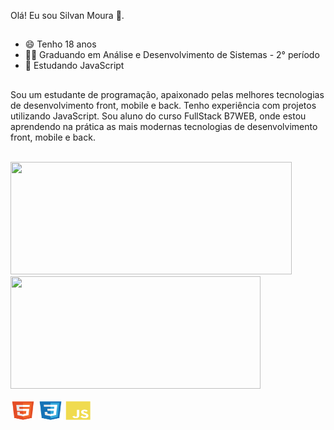 Olá! Eu sou Silvan Moura 👋.
##
- 😄 Tenho 18 anos
- 👨‍🏫 Graduando em Análise e Desenvolvimento de Sistemas - 2° período
- 🌱 Estudando JavaScript
##
Sou um estudante de programação, apaixonado pelas melhores tecnologias de desenvolvimento front, mobile e back. Tenho experiência com projetos utilizando JavaScript. Sou aluno do curso FullStack B7WEB, onde estou aprendendo na prática as mais modernas tecnologias de desenvolvimento front, mobile e back.
<br>
<br>
<div style="display: inline-block">
  <a href="https://github.com/SilvanMoura">
  <img height="180em" width="450px" src="https://github-readme-stats.vercel.app/api?username=SilvanMoura&show_icons=true&theme=prussian&include_all_commits=true&count_private=true"/>
  <img height="180em" width="400px" src="https://github-readme-stats.vercel.app/api/top-langs/?username=SilvanMoura&layout=compact&langs_count=7&theme=prussian"/>
</div>
<div style="display: inline-block"><br> 
  <img align="center" alt="Silcan-HTML" height="30" width="40" src="https://raw.githubusercontent.com/devicons/devicon/master/icons/html5/html5-original.svg">
  <img align="center" alt="Silvan-CSS" height="30" width="40" src="https://raw.githubusercontent.com/devicons/devicon/master/icons/css3/css3-original.svg">
  <img align="center" alt="Silvan-Js" height="30" width="40" src="https://raw.githubusercontent.com/devicons/devicon/master/icons/javascript/javascript-plain.svg">
</div>
  
##


<!--
- 🔭 I’m currently working on ...

- 👯 I’m looking to collaborate on ...
- 🤔 I’m looking for help with ...
- 💬 Ask me about ...
- 📫 How to reach me: ...
- 😄 Pronouns: ...
- ⚡ Fun fact: ...
-->
